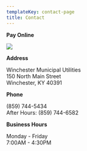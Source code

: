 ```yaml
---
templateKey: contact-page
title: Contact
---
```

**Pay Online**

<a href="https://smartbillcorp.com/oa/frmLogin.aspx?ws=winchesterky" target="_blank"><img src="/img/billpay.png" /></a>

**Address**

Winchester Municipal Utilities\
150 North Main Street\
Winchester, KY 40391

**Phone**

(859) 744-5434\
After Hours: (859) 744-6582

**Business Hours**

Monday - Friday\
7:00AM - 4:30PM
